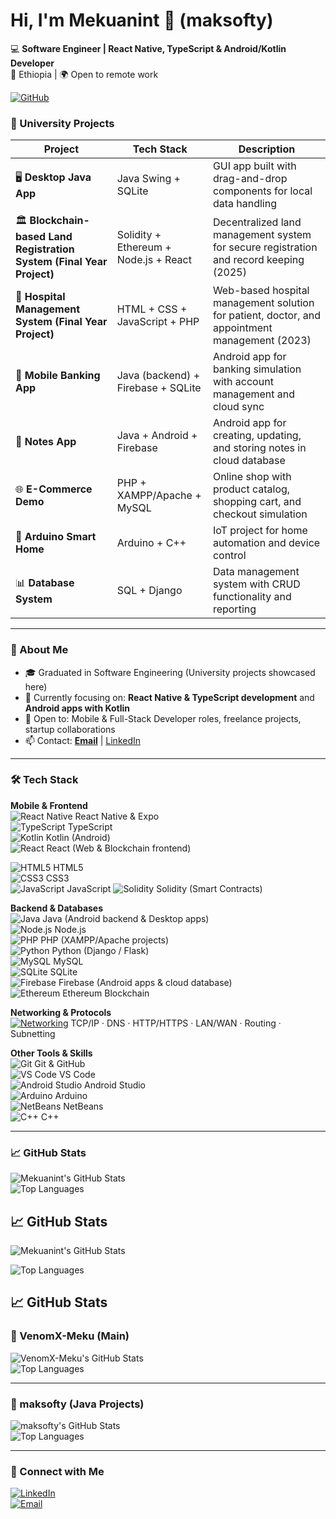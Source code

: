 # Hi, I'm Mekuanint 👋 (maksofty)

💻 **Software Engineer | React Native, TypeScript & Android/Kotlin Developer**  
📍 Ethiopia | 🌍 Open to remote work  

[![GitHub](https://img.shields.io/badge/GitHub-VenomX--Meku-181717?style=for-the-badge&logo=github&logoColor=white)](https://github.com/VenomX-Meku)




### 📌 University Projects
| Project | Tech Stack | Description |
|---------|------------|-------------|
| 🖥️ **Desktop Java App** | Java Swing + SQLite | GUI app built with drag-and-drop components for local data handling |
| 🏛️ **Blockchain-based Land Registration System (Final Year Project)** | Solidity + Ethereum + Node.js + React | Decentralized land management system for secure registration and record keeping (2025) |
| 🏥 **Hospital Management System (Final Year Project)** | HTML + CSS + JavaScript + PHP | Web-based hospital management solution for patient, doctor, and appointment management (2023) |
| 📱 **Mobile Banking App** | Java (backend) + Firebase + SQLite | Android app for banking simulation with account management and cloud sync |
| 📝 **Notes App** | Java + Android + Firebase | Android app for creating, updating, and storing notes in cloud database |
| 🌐 **E-Commerce Demo** | PHP + XAMPP/Apache + MySQL | Online shop with product catalog, shopping cart, and checkout simulation |
| 🤖 **Arduino Smart Home** | Arduino + C++ | IoT project for home automation and device control |
| 📊 **Database System** | SQL + Django | Data management system with CRUD functionality and reporting |

---

### 🚀 About Me
- 🎓 Graduated in Software Engineering (University projects showcased here)  
- 🔭 Currently focusing on: **React Native & TypeScript development** and **Android apps with Kotlin**  
- 💼 Open to: Mobile & Full-Stack Developer roles, freelance projects, startup collaborations  
- 📫 Contact: **[Email](mailto:mekusoft@gmail.com)** | [LinkedIn](https://www.linkedin.com/in/your-link)  

---

### 🛠️ Tech Stack

**Mobile & Frontend**  
![React Native](https://img.shields.io/badge/React%20Native-61DAFB?style=for-the-badge&logo=react&logoColor=white) 
                                      React Native & Expo  
![TypeScript](https://img.shields.io/badge/TypeScript-3178C6?style=for-the-badge&logo=typescript&logoColor=white) 
TypeScript  
![Kotlin](https://img.shields.io/badge/Kotlin-0095D5?style=for-the-badge&logo=kotlin&logoColor=white) 
Kotlin (Android)  
![React](https://img.shields.io/badge/React-61DAFB?style=for-the-badge&logo=react&logoColor=white) 
React (Web & Blockchain frontend)  

![HTML5](https://img.shields.io/badge/HTML5-E34F26?style=for-the-badge&logo=html5&logoColor=white)
HTML5  
![CSS3](https://img.shields.io/badge/CSS3-1572B6?style=for-the-badge&logo=css3&logoColor=white) 
CSS3  
![JavaScript](https://img.shields.io/badge/JavaScript-F7DF1E?style=for-the-badge&logo=javascript&logoColor=black) 
JavaScript 
![Solidity](https://img.shields.io/badge/Solidity-363636?style=for-the-badge&logo=ethereum&logoColor=white) 
Solidity (Smart Contracts)  

**Backend & Databases**  
![Java](https://img.shields.io/badge/Java-ED8B00?style=for-the-badge&logo=java&logoColor=white) 
Java (Android backend & Desktop apps)  
![Node.js](https://img.shields.io/badge/Node.js-339933?style=for-the-badge&logo=node.js&logoColor=white) 
Node.js  
![PHP](https://img.shields.io/badge/PHP-777BB4?style=for-the-badge&logo=php&logoColor=white) 
PHP (XAMPP/Apache projects)  
![Python](https://img.shields.io/badge/Python-3776AB?style=for-the-badge&logo=python&logoColor=white) 
Python (Django / Flask)  
![MySQL](https://img.shields.io/badge/MySQL-4479A1?style=for-the-badge&logo=mysql&logoColor=white) 
MySQL  
![SQLite](https://img.shields.io/badge/SQLite-003B57?style=for-the-badge&logo=sqlite&logoColor=white) 
SQLite  
![Firebase](https://img.shields.io/badge/Firebase-FFCA28?style=for-the-badge&logo=firebase&logoColor=black) 
Firebase (Android apps & cloud database)  
![Ethereum](https://img.shields.io/badge/Ethereum-627EEA?style=for-the-badge&logo=ethereum&logoColor=white) 
Ethereum Blockchain  

**Networking & Protocols**  
[![Networking](https://img.shields.io/badge/Networking-0A74DA?style=for-the-badge&logo=networking&logoColor=white)](https://www.cloudflare.com/learning/networking/) TCP/IP · DNS · HTTP/HTTPS · LAN/WAN · Routing · Subnetting  

**Other Tools & Skills**  
![Git](https://img.shields.io/badge/Git-F05032?style=for-the-badge&logo=git&logoColor=white) 
Git & GitHub  
![VS Code](https://img.shields.io/badge/VS%20Code-007ACC?style=for-the-badge&logo=visual-studio-code&logoColor=white) 
VS Code  
![Android Studio](https://img.shields.io/badge/Android%20Studio-3DDC84?style=for-the-badge&logo=android&logoColor=white) 
Android Studio  
![Arduino](https://img.shields.io/badge/Arduino-00979D?style=for-the-badge&logo=arduino&logoColor=white) 
Arduino  
![NetBeans](https://img.shields.io/badge/NetBeans-007396?style=for-the-badge&logo=netbeans&logoColor=white) 
NetBeans  
![C++](https://img.shields.io/badge/C++-00599C?style=for-the-badge&logo=c%2B%2B&logoColor=white) 
C++  

---

### 📈 GitHub Stats
![Mekuanint's GitHub Stats](https://github-readme-stats.vercel.app/api?username=maksofty&show_icons=true&theme=tokyonight&count_private=true)  
![Top Languages](https://github-readme-stats.vercel.app/api/top-langs/?username=maksofty&layout=compact&theme=tokyonight)    



## 📈 GitHub Stats  

![Mekuanint's GitHub Stats](https://github-readme-stats.vercel.app/api?username=VenomX-Meku&show_icons=true&theme=tokyonight)  

![Top Languages](https://github-readme-stats.vercel.app/api/top-langs/?username=VenomX-Meku&layout=compact&theme=tokyonight)   

## 📈 GitHub Stats  

### 🔹 VenomX-Meku (Main)
![VenomX-Meku's GitHub Stats](https://github-readme-stats.vercel.app/api?username=VenomX-Meku&show_icons=true&theme=tokyonight)  
![Top Languages](https://github-readme-stats.vercel.app/api/top-langs/?username=VenomX-Meku&layout=compact&theme=tokyonight)

---

### 🔹 maksofty (Java Projects)
![maksofty's GitHub Stats](https://github-readme-stats.vercel.app/api?username=maksofty&show_icons=true&theme=tokyonight)  
![Top Languages](https://github-readme-stats.vercel.app/api/top-langs/?username=maksofty&layout=compact&theme=tokyonight)




---

### 🔗 Connect with Me
[![LinkedIn](https://img.shields.io/badge/LinkedIn-0A66C2?style=for-the-badge&logo=linkedin&logoColor=white)](https://www.linkedin.com/in/your-link)  
[![Email](https://img.shields.io/badge/Email-D14836?style=for-the-badge&logo=gmail&logoColor=white)](mailto:mekusoft@gmail.com) 




